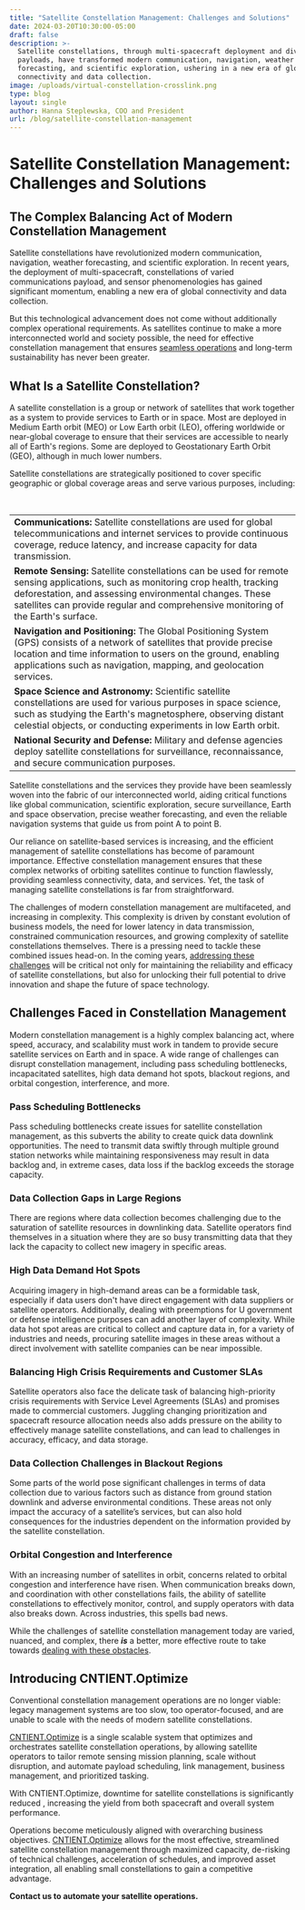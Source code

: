 ```yaml
---
title: "Satellite Constellation Management: Challenges and Solutions"
date: 2024-03-20T10:30:00-05:00
draft: false
description: >-
  Satellite constellations, through multi-spacecraft deployment and diverse
  payloads, have transformed modern communication, navigation, weather
  forecasting, and scientific exploration, ushering in a new era of global
  connectivity and data collection.
image: /uploads/virtual-constellation-crosslink.png
type: blog
layout: single
author: Hanna Steplewska, COO and President
url: /blog/satellite-constellation-management
---
```


# Satellite Constellation Management: Challenges and Solutions

## The Complex Balancing Act of Modern Constellation Management

Satellite constellations have revolutionized modern communication, navigation, weather forecasting, and scientific exploration. In recent years, the deployment of multi-spacecraft, constellations of varied communications payload, and sensor phenomenologies has gained significant momentum, enabling a new era of global connectivity and data collection.

But this technological advancement does not come without additionally complex operational requirements. As satellites continue to make a more interconnected world and society possible, the need for effective constellation management that ensures [seamless operations](https://cognitivespace.com/blog/automated-satellite-operations-pioneering-the-future-of-constellation-management/) and long-term sustainability has never been greater.

## What Is a Satellite Constellation?

A satellite constellation is a group or network of satellites that work together as a system to provide services to Earth or in space. Most are deployed in Medium Earth orbit (MEO) or Low Earth orbit (LEO), offering worldwide or near-global coverage to ensure that their services are accessible to nearly all of Earth's regions. Some are deployed to Geostationary Earth Orbit (GEO), although in much lower numbers.

Satellite constellations are strategically positioned to cover specific geographic or global coverage areas and serve various purposes, including:

&nbsp;

<table><tbody><tr><td><strong>Communications:</strong> Satellite constellations are used for global telecommunications and internet services to provide continuous coverage, reduce latency, and increase capacity for data transmission.</td></tr><tr><td><strong>Remote Sensing:</strong> Satellite constellations can be used for remote sensing applications, such as monitoring crop health, tracking deforestation, and assessing environmental changes. These satellites can provide regular and comprehensive monitoring of the Earth's surface.</td></tr><tr><td><strong>Navigation and Positioning:</strong> The Global Positioning System (GPS) consists of a network of satellites that provide precise location and time information to users on the ground, enabling applications such as navigation, mapping, and geolocation services.</td></tr><tr><td><strong>Space Science and Astronomy:</strong> Scientific satellite constellations are used for various purposes in space science, such as studying the Earth's magnetosphere, observing distant celestial objects, or conducting experiments in low Earth orbit.</td></tr><tr><td><strong>National Security and Defense:</strong> Military and defense agencies deploy satellite constellations for surveillance, reconnaissance, and secure communication purposes.</td></tr></tbody></table>

Satellite constellations and the services they provide have been seamlessly woven into the fabric of our interconnected world, aiding critical functions like global communication, scientific exploration, secure surveillance, Earth and space observation, precise weather forecasting, and even the reliable navigation systems that guide us from point A to point B.

Our reliance on satellite-based services is increasing, and the efficient management of satellite constellations has become of paramount importance. Effective constellation management ensures that these complex networks of orbiting satellites continue to function flawlessly, providing seamless connectivity, data, and services. Yet, the task of managing satellite constellations is far from straightforward.

The challenges of modern constellation management are multifaceted, and increasing in complexity. This complexity is driven by constant evolution of business models, the need for lower latency in data transmission, constrained communication resources, and growing complexity of satellite constellations themselves. There is a pressing need to tackle these combined issues head-on. In the coming years, [addressing these challenges](https://www.cognitivespace.com/blog/2023/role-of-ai-and-ml-in-satellite-constellation-management/) will be critical not only for maintaining the reliability and efficacy of satellite constellations, but also for unlocking their full potential to drive innovation and shape the future of space technology.

## Challenges Faced in Constellation Management

Modern constellation management is a highly complex balancing act, where speed, accuracy, and scalability must work in tandem to provide secure satellite services on Earth and in space. A wide range of challenges can disrupt constellation management, including pass scheduling bottlenecks, incapacitated satellites, high data demand hot spots, blackout regions, and orbital congestion, interference, and more.

### Pass Scheduling Bottlenecks

Pass scheduling bottlenecks create issues for satellite constellation management, as this subverts the ability to create quick data downlink opportunities. The need to transmit data swiftly through multiple ground station networks while maintaining responsiveness may result in data backlog and, in extreme cases, data loss if the backlog exceeds the storage capacity.

### Data Collection Gaps in Large Regions

There are regions where data collection becomes challenging due to the saturation of satellite resources in downlinking data. Satellite operators find themselves in a situation where they are so busy transmitting data that they lack the capacity to collect new imagery in specific areas.

### High Data Demand Hot Spots

Acquiring imagery in high-demand areas can be a formidable task, especially if data users don't have direct engagement with data suppliers or satellite operators. Additionally, dealing with preemptions for U government or defense intelligence purposes can add another layer of complexity. While data hot spot areas are critical to collect and capture data in, for a variety of industries and needs, procuring satellite images in these areas without a direct involvement with satellite companies can be near impossible.

### Balancing High Crisis Requirements and Customer SLAs

Satellite operators also face the delicate task of balancing high-priority crisis requirements with Service Level Agreements (SLAs) and promises made to commercial customers. Juggling changing prioritization and spacecraft resource allocation needs also adds pressure on the ability to effectively manage satellite constellations, and can lead to challenges in accuracy, efficacy, and data storage.

### Data Collection Challenges in Blackout Regions

Some parts of the world pose significant challenges in terms of data collection due to various factors such as distance from ground station downlink and adverse environmental conditions. These areas not only impact the accuracy of a satellite’s services, but can also hold consequences for the industries dependent on the information provided by the satellite constellation.

### Orbital Congestion and Interference

With an increasing number of satellites in orbit, concerns related to orbital congestion and interference have risen. When communication breaks down, and coordination with other constellations fails, the ability of satellite constellations to effectively monitor, control, and supply operators with data also breaks down. Across industries, this spells bad news.

While the challenges of satellite constellation management today are varied, nuanced, and complex, there **_is_** a better, more effective route to take towards [dealing with these obstacles](https://www.cognitivespace.com/blog/2023/role-of-ai-and-ml-in-satellite-constellation-management/).

## Introducing CNTIENT.Optimize

Conventional constellation management operations are no longer viable: legacy management systems are too slow, too operator-focused, and are unable to scale with the needs of modern satellite constellations.

[CNTIENT.Optimize](https://www.cognitivespace.com/products) is a single scalable system that optimizes and orchestrates satellite constellation operations, by allowing satellite operators to tailor remote sensing mission planning, scale without disruption, and automate payload scheduling, link management, business management, and prioritized tasking.

With CNTIENT.Optimize, downtime for satellite constellations is significantly reduced , increasing the yield from both spacecraft and overall system performance.

Operations become meticulously aligned with overarching business objectives. [CNTIENT.Optimize](https://www.cognitivespace.com/products) allows for the most effective, streamlined satellite constellation management through maximized capacity, de-risking of technical challenges, acceleration of schedules, and improved asset integration, all enabling small constellations to gain a competitive advantage.

**Contact us to automate your satellite operations.**

&nbsp;

&nbsp;

&nbsp;
